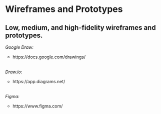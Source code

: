 # Wireframes and Prototypes
Low, medium, and high-fidelity wireframes and prototypes.
---
<i>Google Draw:</i>
<ul style="list-style-type:circle">
<li>https://docs.google.com/drawings/</li>
</ul>
<br>
<i>Draw.io:</i>
<ul style="list-style-type:circle">
<li>https://app.diagrams.net/</li>
</ul>
<br>
<i>Figma:</i>
<ul style="list-style-type:circle">
<li>https://www.figma.com/</li>
</ul>
<br>
